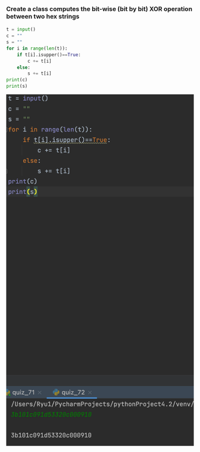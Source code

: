 ### Create a class computes the bit-wise (bit by bit) XOR operation between two hex strings

```.py
t = input()
c = ""
s = ""
for i in range(len(t)):
    if t[i].isupper()==True:
        c += t[i]
    else:
        s += t[i]
print(c)
print(s)
```

![](quiz_072.png)
